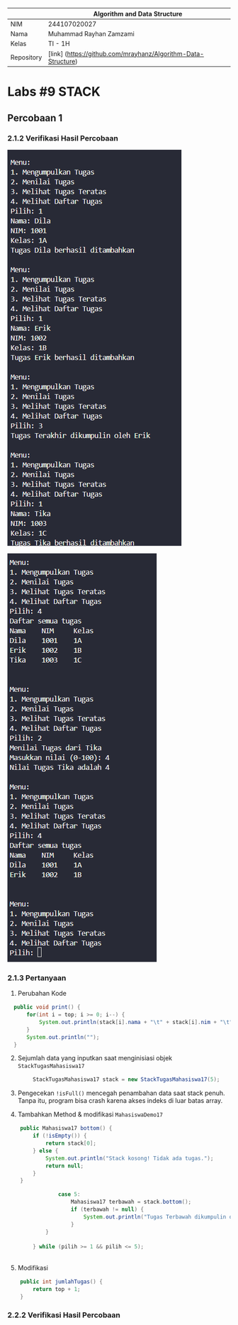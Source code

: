 
|  | Algorithm and Data Structure |
|--|--|
| NIM |  244107020027 |
| Nama |  Muhammad Rayhan Zamzami |
| Kelas | TI - 1H |
| Repository | [link] (https://github.com/mrayhanz/Algorithm-Data-Structure) |

# Labs #9  STACK

## Percobaan 1

### 2.1.2 Verifikasi Hasil Percobaan
 
  ![Screenshot](img/Percobaan1-1.png)

  ![Screenshot](img/Percobaan1-2.png)


### 2.1.3 Pertanyaan

1. Perubahan Kode
  ```java
    public void print() {
        for(int i = top; i >= 0; i--) {
            System.out.println(stack[i].nama + "\t" + stack[i].nim + "\t" + stack[i].kelas);
        }
        System.out.println("");
    }
  ```

2. Sejumlah data yang inputkan saat menginisiasi objek ```StackTugasMahasiswa17```
```java
        StackTugasMahasiswa17 stack = new StackTugasMahasiswa17(5);
```

3. Pengecekan `!isFull()` mencegah penambahan data saat stack penuh. Tanpa itu, program bisa crash karena akses indeks di luar batas array.

4. Tambahkan Method & modifikasi ```MahasiswaDemo17```
```java
    public Mahasiswa17 bottom() {
        if (!isEmpty()) {
            return stack[0];
        } else {
            System.out.println("Stack kosong! Tidak ada tugas.");
            return null;
        }
    }
```
```java
                case 5:
                    Mahasiswa17 terbawah = stack.bottom();
                    if (terbawah != null) {
                        System.out.println("Tugas Terbawah dikumpulin oleh " + terbawah.nama);
                    }
            }

        } while (pilih >= 1 && pilih <= 5);
        
```

5. Modifikasi 
```java
    public int jumlahTugas() {
        return top + 1;
    }
```

### 2.2.2  Verifikasi Hasil Percobaan
